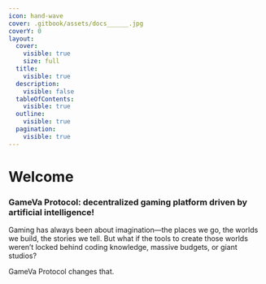 ```yaml
---
icon: hand-wave
cover: .gitbook/assets/docs______.jpg
coverY: 0
layout:
  cover:
    visible: true
    size: full
  title:
    visible: true
  description:
    visible: false
  tableOfContents:
    visible: true
  outline:
    visible: true
  pagination:
    visible: true
---
```


# Welcome

### **GameVa Protocol:** decentralized gaming platform driven by artificial intelligenc&#x65;**!**

Gaming has always been about imagination—the places we go, the worlds we build, the stories we tell. But what if the tools to create those worlds weren’t locked behind coding knowledge, massive budgets, or giant studios?

GameVa Protocol changes that.
